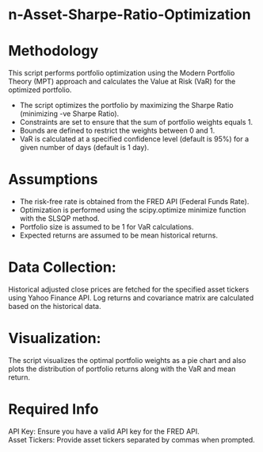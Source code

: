# n-Asset-Sharpe-Ratio-Optimization
# Methodology
This script performs portfolio optimization using the Modern Portfolio Theory (MPT) approach and calculates the Value at Risk (VaR) for the optimized portfolio. <br />
- The script optimizes the portfolio by maximizing the Sharpe Ratio (minimizing -ve Sharpe Ratio).<br />
- Constraints are set to ensure that the sum of portfolio weights equals 1.<br />
- Bounds are defined to restrict the weights between 0 and 1.<br />
- VaR is calculated at a specified confidence level (default is 95%) for a given number of days (default is 1 day).<br />
# Assumptions
- The risk-free rate is obtained from the FRED API (Federal Funds Rate).
- Optimization is performed using the scipy.optimize minimize function with the SLSQP method.<br />
- Portfolio size is assumed to be 1 for VaR calculations.<br />
- Expected returns are assumed to be mean historical returns.<br />
# Data Collection:
Historical adjusted close prices are fetched for the specified asset tickers using Yahoo Finance API. Log returns and covariance matrix are calculated based on the historical data.<br />
# Visualization:
The script visualizes the optimal portfolio weights as a pie chart and also plots the distribution of portfolio returns along with the VaR and mean return.
# Required Info
API Key: Ensure you have a valid API key for the FRED API.<br />
Asset Tickers: Provide asset tickers separated by commas when prompted.<br />
